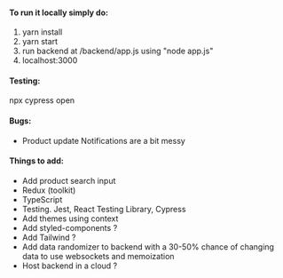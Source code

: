 #### To run it locally simply do:
1. yarn install
2. yarn start
3. run backend at /backend/app.js using "node app.js"
4. localhost:3000


#### Testing:
npx cypress open


#### Bugs:
* Product update Notifications are a bit messy


#### Things to add:
* Add product search input
* Redux (toolkit)
* TypeScript
* Testing. Jest, React Testing Library, Cypress
* Add themes using context
* Add styled-components ?
* Add Tailwind ?
* Add data randomizer to backend with a 30-50% chance of changing data
  to use websockets and memoization
* Host backend in a cloud ?

